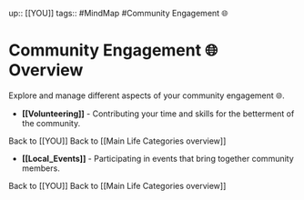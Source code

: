 up:: [[YOU]]
tags:: #MindMap #Community Engagement 🌐

# Community Engagement 🌐 Overview

Explore and manage different aspects of your community engagement 🌐.

- **[[Volunteering]]** - Contributing your time and skills for the betterment of the community.

Back to [[YOU]]
Back to [[Main Life Categories overview]]
- **[[Local_Events]]** - Participating in events that bring together community members.

Back to [[YOU]]
Back to [[Main Life Categories overview]]
